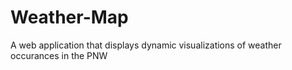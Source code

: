 # Weather-Map
A web application that displays dynamic visualizations of weather occurances in the PNW
